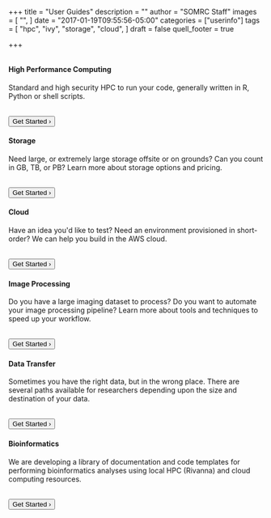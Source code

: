 +++
title = "User Guides"
description = ""
author = "SOMRC Staff"
images = [
  "",
]
date = "2017-01-19T09:55:56-05:00"
categories = ["userinfo"]
tags = [
  "hpc",
  "ivy",
  "storage",
  "cloud",
]
draft = false
quell_footer = true

+++

<div class="card-group" style="margin-top:2rem;">
  <div class="card">
    <div style="text-align:center;"><i class="fa fa-microchip fa-5x" aria-hidden="true" style="padding-top:40px;padding-bottom:20px;"></i></div>
    <div class="card-block">
      <h4 class="card-title">High Performance Computing</h4>
      <p class="card-text">Standard and high security HPC to run your code, generally written in R, Python or shell scripts.</p>
      <br clear=all />
      <div class="contact-button">
        <a href="/userinfo/systems/"><button class="btn btn-sm btn-primary"">Get Started &rsaquo;</button></a>
        <!-- <button class="btn btn-sm btn-primary" data-toggle="modal" data-target="#hpcModal">Learn More &rsaquo;</button> -->
      </div>
    </div>
  </div>
  <div class="card">
    <div style="text-align:center;"><i class="fa fa-database fa-5x" aria-hidden="true" style="padding-top:40px;padding-bottom:20px;"></i></div>
    <div class="card-block">
      <h4 class="card-title">Storage</h4>
      <p class="card-text">Need large, or extremely large storage offsite or on grounds? Can you count in GB, TB, or PB? Learn more about storage options and pricing.</p>
      <br clear=all />
      <div class="contact-button">
        <a href="/userinfo/storage/"><button class="btn btn-sm btn-primary"">Get Started &rsaquo;</button></a>
      </div>
    </div>
  </div>
  <div class="card">
    <div style="text-align:center;"><i class="fa fa-cloud fa-5x" aria-hidden="true" style="padding-top:40px;padding-bottom:20px;"></i></div>
    <div class="card-block">
      <h4 class="card-title">Cloud</h4>
      <p class="card-text">Have an idea you'd like to test? Need an environment provisioned in short-order? We can help you build in the AWS cloud.</p>
      <br clear=all />
      <div class="contact-button">
        <a href="/service/cloud/"><button class="btn btn-sm btn-primary">Get Started &rsaquo;</button></a>
      </div>
    </div>
  </div>
</div>

<div class="card-group">
  <div class="card">
    <div style="text-align:center;"><i class="fa fa-image fa-5x" aria-hidden="true" style="padding-top:40px;padding-bottom:20px;"></i></div>
    <div class="card-block">
      <h4 class="card-title">Image Processing</h4>
      <p class="card-text">Do you have a large imaging dataset to process? Do you want to automate your image processing pipeline? Learn more about tools and techniques to speed up your workflow. 
      </p>
      <br clear=all />
      <div class="contact-button">
        <a href="/service/imaging/"><button class="btn btn-sm btn-primary">Get Started &rsaquo;</button></a>
      </div>
    </div>
  </div>
  <div class="card">
    <div style="text-align:center;"><i class="fa fa-truck fa-5x" aria-hidden="true" style="padding-top:40px;padding-bottom:20px;"></i></div>
    <div class="card-block">
      <h4 class="card-title">Data Transfer</h4>
      <p class="card-text">Sometimes you have the right data, but in the wrong place. There are several paths available for researchers depending upon the size and destination of your data.</p>
      <br clear=all />
      <div class="contact-button">
        <a href="/userinfo/data-transfer/"><button class="btn btn-sm btn-primary">Get Started &rsaquo;</button></a>
      </div>
    </div>
  </div>
  <div class="card">
    <div style="text-align:center;"><i class="fas fa-dna fa-5x" aria-hidden="true" style="padding-top:40px;padding-bottom:20px;"></i></div>
    <div class="card-block">
      <h4 class="card-title">Bioinformatics</h4>
      <p class="card-text">We are developing a library of documentation and code templates for performing bioinformatics analyses using local HPC (Rivanna) and cloud computing resources.</p>
      <br clear=all />  
      <div class="contact-button">
        <a href="/userinfo/bioinfo-rivana-sw-list/"><button class="btn btn-sm btn-primary">Get Started &rsaquo;</button></a>
      </div>
    </div>
  </div>
</div>
